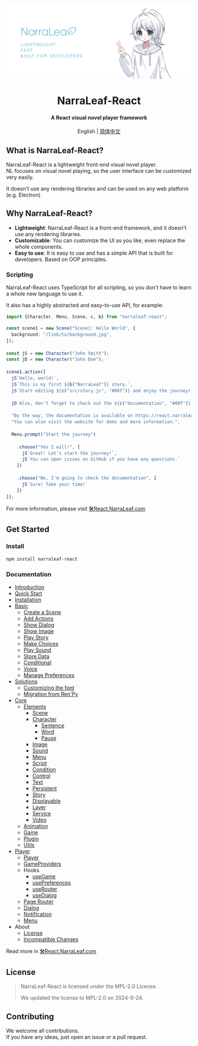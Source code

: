 <picture>
  <source media="(prefers-color-scheme: dark)" srcset="https://raw.githubusercontent.com/NarraLeaf/.github/refs/heads/master/doc/banner-md-transparent.png">
  <source media="(prefers-color-scheme: light)" srcset="https://raw.githubusercontent.com/NarraLeaf/.github/refs/heads/master/doc/banner-md-light.png">
  <img alt="NarraLeaf Logo" src="https://raw.githubusercontent.com/NarraLeaf/.github/refs/heads/master/doc/banner-md-light.png">
</picture>

<h1 align="center">NarraLeaf-React</h1>

<h4 align="center">A React visual novel player framework</h3>

<p align="center">English | <a href="docs/README.zh-CN.md">简体中文</a></p>


## What is NarraLeaf-React?

NarraLeaf-React is a lightweight front-end visual novel player.  
NL focuses on visual novel playing, so the user interface can be customized very easily.

It doesn't use any rendering libraries and can be used on any web platform (e.g. Electron)

## Why NarraLeaf-React?

- **Lightweight**: NarraLeaf-React is a front-end framework, and it doesn't use any rendering libraries.
- **Customizable**: You can customize the UI as you like, even replace the whole components.
- **Easy to use**: It is easy to use and has a simple API that is built for developers. Based on OOP principles.

### Scripting

NarraLeaf-React uses TypeScript for all scripting, so you don't have to learn a whole new language to use it.

It also has a highly abstracted and easy-to-use API, for example:

```typescript
import {Character, Menu, Scene, c, b} from "narraleaf-react";
```

```typescript
const scene1 = new Scene("Scene1: Hello World", {
  background: "/link/to/background.jpg",
});

const jS = new Character("John Smith");
const jD = new Character("John Doe");

scene1.action([
  jS`Hello, world!`,
  jS`This is my first ${b("NarraLeaf")} story.`,
  jS`Start editing ${c("src/story.js", "#00f")} and enjoy the journey!`,

  jD`Also, don't forget to check out the ${c("documentation", "#00f")}!`,

  "By the way, the documentation is available on https://react.narraleaf.com/documentation",
  "You can also visit the website for demo and more information.",

  Menu.prompt("Start the journey")

    .choose("Yes I will!", [
      jS`Great! Let's start the journey!`,
      jS`You can open issues on GitHub if you have any questions.`
    ])

    .choose("No, I'm going to check the documentation", [
      jS`Sure! Take your time!`
    ])
]);
```

For more information, please visit [🛠React.NarraLeaf.com](https://react.narraleaf.com)

## Get Started

### Install

```bash
npm install narraleaf-react
```

### Documentation

- [Introduction](https://react.narraleaf.com/documentation/introduction)
- [Quick Start](https://react.narraleaf.com/documentation/quick-start)
- [Installation](https://react.narraleaf.com/documentation/installation)
- [Basic](https://react.narraleaf.com/documentation/basic)
  - [Create a Scene](https://react.narraleaf.com/documentation/basic/create-scene)
  - [Add Actions](https://react.narraleaf.com/documentation/basic/add-actions)
  - [Show Dialog](https://react.narraleaf.com/documentation/basic/show-dialog)
  - [Show Image](https://react.narraleaf.com/documentation/basic/show-image)
  - [Play Story](https://react.narraleaf.com/documentation/basic/play-story)
  - [Make Choices](https://react.narraleaf.com/documentation/basic/make-choices)
  - [Play Sound](https://react.narraleaf.com/documentation/basic/sound)
  - [Store Data](https://react.narraleaf.com/documentation/basic/store-data)
  - [Conditional](https://react.narraleaf.com/documentation/basic/conditional)
  - [Voice](https://react.narraleaf.com/documentation/basic/voice)
  - [Manage Preferences](https://react.narraleaf.com/documentation/basic/manage-preferences)
- [Solutions](https://react.narraleaf.com/documentation/solutions)
  - [Customizing the font](https://react.narraleaf.com/documentation/solutions/font)
  - [Migration from Ren'Py](https://react.narraleaf.com/documentation/solutions/from-renpy)
- [Core](https://react.narraleaf.com/documentation/core)
  - [Elements](https://react.narraleaf.com/documentation/core/elements)
    - [Scene](https://react.narraleaf.com/documentation/core/elements/scene)
    - [Character](https://react.narraleaf.com/documentation/core/elements/character)
      - [Sentence](https://react.narraleaf.com/documentation/core/elements/character/sentence)
      - [Word](https://react.narraleaf.com/documentation/core/elements/character/word)
      - [Pause](https://react.narraleaf.com/documentation/core/elements/character/pause)
    - [Image](https://react.narraleaf.com/documentation/core/elements/image)
    - [Sound](https://react.narraleaf.com/documentation/core/elements/sound)
    - [Menu](https://react.narraleaf.com/documentation/core/elements/menu)
    - [Script](https://react.narraleaf.com/documentation/core/elements/script)
    - [Condition](https://react.narraleaf.com/documentation/core/elements/condition)
    - [Control](https://react.narraleaf.com/documentation/core/elements/control)
    - [Text](https://react.narraleaf.com/documentation/core/elements/text)
    - [Persistent](https://react.narraleaf.com/documentation/core/elements/persistent)
    - [Story](https://react.narraleaf.com/documentation/core/elements/story)
    - [Displayable](https://react.narraleaf.com/documentation/core/elements/displayable)
    - [Layer](https://react.narraleaf.com/documentation/core/elements/layer)
    - [Service](https://react.narraleaf.com/documentation/core/elements/service)
    - [Video](https://react.narraleaf.com/documentation/core/elements/video)
  - [Animation](https://react.narraleaf.com/documentation/core/animation)
  - [Game](https://react.narraleaf.com/documentation/core/game)
  - [Plugin](https://react.narraleaf.com/documentation/core/plugin)
  - [Utils](https://react.narraleaf.com/documentation/core/utils)
- [Player](https://react.narraleaf.com/documentation/player)
  - [Player](https://react.narraleaf.com/documentation/player/player)
  - [GameProviders](https://react.narraleaf.com/documentation/player/game-providers)
  - Hooks
    - [useGame](https://react.narraleaf.com/documentation/player/hooks/useGame)
    - [usePreferences](https://react.narraleaf.com/documentation/player/hooks/usePreferences)
    - [useRouter](https://react.narraleaf.com/documentation/player/hooks/useRouter)
    - [useDialog](https://react.narraleaf.com/documentation/player/hooks/useDialog)
  - [Page Router](https://react.narraleaf.com/documentation/player/page-router)
  - [Dialog](https://react.narraleaf.com/documentation/player/dialog)
  - [Notification](https://react.narraleaf.com/documentation/player/notification)
  - [Menu](https://react.narraleaf.com/documentation/player/menu)
- About
  - [License](https://react.narraleaf.com/documentation/info/license)
  - [Incompatible Changes](https://react.narraleaf.com/documentation/info/incompatible-changes)

Read more in [🛠React.NarraLeaf.com](https://react.narraleaf.com)

## License

> NarraLeaf-React is licensed under the MPL-2.0 License.
>
> We updated the license to MPL-2.0 on 2024-9-24.

## Contributing

We welcome all contributions.  
If you have any ideas, just open an issue or a pull request.


